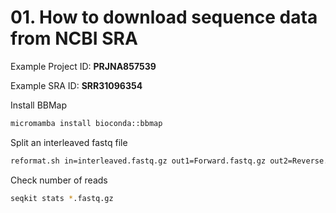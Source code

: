 # 01. How to download sequence data from NCBI SRA

Example Project ID: **PRJNA857539**

Example SRA ID: **SRR31096354**

Install BBMap
```bash
micromamba install bioconda::bbmap
```
Split an interleaved fastq file
```bash
reformat.sh in=interleaved.fastq.gz out1=Forward.fastq.gz out2=Reverse.fastq.gz
```
Check number of reads
```bash
seqkit stats *.fastq.gz
```
